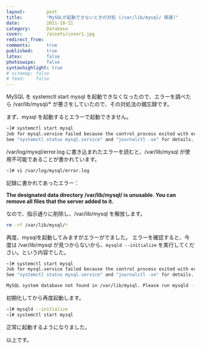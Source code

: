 ```yaml
---
layout:        post
title:         "MySQLが起動できないときの対処 (/var/lib/mysql/ 関連)"
date:          2021-10-11
category:      Database
cover:         /assets/cover1.jpg
redirect_from:
comments:      true
published:     true
latex:         false
photoswipe:    false
syntaxhighlight: true
# sitemap: false
# feed:    false
---
```


MySQL を systemctl start mysql を起動できなくなったので、エラーを調べたら /var/lib/mysql/* が悪さをしていたので、その対処法の備忘録です。

まず、mysql を起動するとエラーで起動できません。

```bash
~]# systemctl start mysql
Job for mysql.service failed because the control process exited with error code.
See "systemctl status mysql.service" and "journalctl -xe" for details.
```
/var/log/mysql/error.log に書き込まれたエラーを読むと、/var/lib/mysql が使用不可能であることが書かれています。
```bash
~]# vi /var/log/mysql/error.log
```
記録に書かれてあったエラー：

**The designated data directory /var/lib/mysql/ is unusable. You can remove all files that the server added to it.**

なので、指示通りに削除し、/var/lib/mysql を解放します。
```bash
rm -rf /var/lib/mysql/*
```

再度、mysqlを起動してみますがエラーがでました。
エラーを確認すると、今度は /var/lib/mysql が見つからないから、`mysqld --initialize` を実行してください。という内容でした。
```bash
~]# systemctl start mysql
Job for mysql.service failed because the control process exited with error code.
See "systemctl status mysql.service" and "journalctl -xe" for details.

MySQL system database not found in /var/lib/mysql. Please run mysqld --initialize.
```
初期化してから再度起動します。
```bash
~]# mysqld --initialize
~]# systemctl start mysql
```
正常に起動するようになりました。

以上です。

